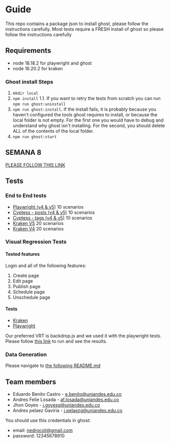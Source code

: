 # Guide

This repo contains a package json to install ghost, please follow the instructions carefully. Most tests require a FRESH install of ghost so please follow the instructions carefully

## Requirements

- node 18.18.2 for playwright and ghost
- node 16.20.2 for kraken

### Ghost install Steps 
1. `mkdir local`
2. `npm install`
  1.1. If you want to retry the tests from scratch you can run `npm run ghost:uninstall` 
3. `npm run ghost:install`. If the install fails, it is probably because you haven't configured the tools ghost requires to install, or because the local folder is not empty. For the first one you would have to debug and understand why ghost isn't installing. For the second, you should delete ALL of the contents of the local folder.
4. `npm run ghost:start`

## **SEMANA 8**

[PLEASE FOLLOW THIS LINK](./semana1/README.md)

## Tests

### End to End tests
- [Playwright (v4 & v5)](./pruebas-e2e/playwright/README.md) 10 scenarios
- [Cyptess - posts (v4 & v5)](./pruebas-e2e/cypress/readme.md) 10 scenarios
- [Cyptess - tags (v4 & v5)](./cypress/e2e/ghost_testing.cy.js) 10 scenarios
- [Kraken V5](./kraken/README.md) 20 scenarios
- [Kraken V4](./krakenv4/README.md) 20 scenarios

### Visual Regression Tests

#### Tested features

Login and all of the following features:

1. Create page
2. Edit page
3. Publish page
4. Schedule page
5. Unschedule page

#### Tests

- [Kraken](./krakenVRTs/README.md)
- [Playwright](./pruebas-e2e/playwright/README.md)

Our preferred VRT is backdrop.js and we used it with the playwright tests. Please follow [this link](./pruebas-e2e/VRT/README.md) to run and see the results.

### Data Generation

Please navigate to [the following README.md](./pruebas-aleatorias/README.md)

## Team members
- Eduardo Benito Castro - e.benito@uniandes.edu.co
- Andres Felie Losada - af.losada@uniandes.edu.co
- Jhon Goyes - j.goyesg@uniandes.edu.co
- Andres pelaez Gaviria - j.pelaezg@uniandes.edu.co

You should use this credentials in ghost:
- email: nedrocoli@gmail.com
- password: 12345678910
